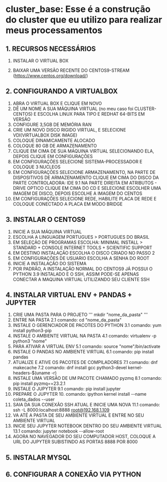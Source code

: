 # cluster_base: Esse é a construção do cluster que eu utilizo para realizar meus processamentos

## 1. RECURSOS NECESSÁRIOS

1. INSTALAR O VIRTUAL BOX

2. BAIXAR UMA VERSÃO RECENTE DO CENTOS9-STREAM (<https://www.centos.org/download/>)

## 2. CONFIGURANDO A VIRTUALBOX
1. ABRA O VIRTUAL BOX E CLIQUE EM NOVO
2. DÊ UM NOME A SUA MÁQUINA VIRTUAL (no meu caso foi CLUSTER-CENTOS) E ESCOLHA LINUX PARA TIPO E REDHAT 64-BITS EM VERSÃO
3. CONFIGURE 3,5GB DE MEMÓRIA RAN
4. CRIE UM NOVO DISCO RIGIDO VIRTUAL, E SELECIONE VDI(VIRTUALBOX DISK IMAGE)
5. COLOQUE DINAMICAMENTE ALOCADO
6. COLOQUE 80 GB DE ARMAZENAMENTO
7. CLIQUE EM CIMA DE SUA MÁQUINA VIRTUAL SELECIONANDO ELA, DEPOIS CLIQUE EM CONFIGURAÇÕES
8. EM CONFIGURAÇÕES SELECIONE SISTEMA-PROCESSADOR E COLOQUE 3 NUCLEOS
9. EM CONFIGURAÇÕES SELECIONE ARMAZENAMENTO, NA PARTE DE DISPOSITIVOS DE ARMAZENAMENTO CLIQUE EM CIMA DO DISCO DA PARTE CONTROLADORA: IDE
	9.1 NA PARTE DIREITA EM ATRIBUTOS - DRIVE OPTICO CLIQUE EM CIMA DO CD E SELECIONE ESCOLHER UMA IMAGEM DE DISCO, DEPOIS ESCOLHE A IMAGEM DO CENTOS
10. EM CONFIGURAÇÕES SELECIONE REDE, HABILITE PLACA DE REDE E COLOQUE CONECTADO A PLACA EM MODO BRIDGE 

## 3. INSTALAR O CENTOS9
1. INICIE A SUA MÁQUINA VIRTUAL
2. ESCOLHA A LINGUAGEM PORTUGUES > PORTUGUES DO BRASIL
3. EM SELEÇÃO DE PROGRAMAS ESCOLHA: MINIMAL INSTALL > STANDARD + CONSOLE INTERNET TOOLS + SCIENTIFIC SUPPORT
3. EM DESTINO INSTALAÇÃO ESCOLHA O DISCO CRIADO NO PASSO 2
4. EM CONFIGURAÇÕES DE USUARIO ESCOLHA A SENHA DO ROOT
5. INICIE A INSTALAÇÃO DO SISTEMA
6. POR PADRÃO, A INSTALAÇÃO NORMAL DO CENTOS9 JÁ POSSUI O PYTHON 3.9 INSTALADO E O SSH, ASSIM PODE-SE APENAS CONECTAR A MAQUINA VIRTUAL UTILIZANDO
SEU CLIENTE SSH 

## 4. INSTALAR VIRTUAL ENV + PANDAS + JUPYTER
1. CRIE UMA PASTA PARA O PROJETO
	 '''
	 mkdir "nome_da_pasta" 
	'''
2. ENTRE NA PASTA
	2.1 comando: cd "nome_da_pasta"
3. INSTALE O GERENCIADOR DE PACOTES DO PYTHON
	3.1 comando: yum install python3-pip
4. INSTALE O AMBIENTE VIRTUAL NA PASTA
	4.1 comando: virtualenv -p python3 "nome"
5. PARA ATIVAR A VIRTUAL ENV
	5.1 comando: source "nome"/bin/activate
6. INSTALE O PANDAS NO AMBIENTE VIRTUAL
	6.1 comando: pip install pandas
7. ATUALIZE E ATIVE OS PACOTES DE COMPILADORES
	7.1 comando: dnf makecache
	7.2 comando: dnf install gcc python3-devel kernel-headers-$(uname -r)
8. INSTALE UMA VERSÃO DE UM PACOTE CHAMADO pyzmq
	8.1 comando: pip install pyzmq==23.2.1
9. INSTALE O JUPYTER
	9.1 comando: pip install jupyter
10. PREPARE O JUPYTER 
	10. comando: ipython kernel install --name coleta_dados --user
11. SAIA DA SUA CONEXÃO SSH ATUAL E INICIE UMA NOVA
	11.1 comando: ssh -L 8000:localhost:8888 root@192.168.1.109
12. VA ATÉ A PASTA DE SEU AMBIENTE VIRTUAL E ENTRE NO SEU AMBIENTE VIRTUAL
13. INICIE SEU JUPYTER NOTEBOOK DENTRO DO SEU AMBIENTE VIRTUAL
	13.1 comando: jupyter notebook --allow-root
14. AGORA NO NAVEGADOR DO SEU COMPUTADOR HOST, COLOQUE A URL DO JUPYTER SUBISTINDO AS PORTAS 8888 POR 8000

## 5. INSTALAR MYSQL

## 6. CONFIGURAR A CONEXÃO VIA PYTHON 
